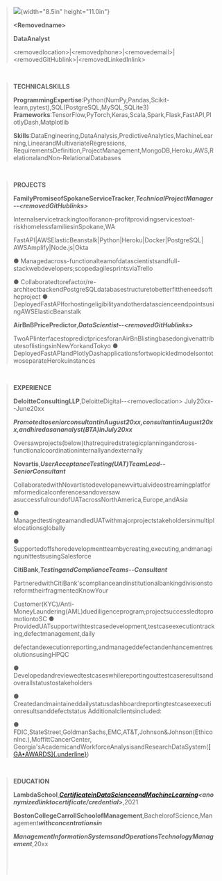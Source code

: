 > ![](media/image1.png){width="8.5in" height="11.0in"}
>
> **\<Removed‌name\>‌‌ ‌**
>
> **Data‌‌Analyst‌ ‌**
>
> \<removed‌‌location\>‌‌\|‌\<removed‌‌‌phone\>‌‌\|‌\<removed‌‌‌email\>‌‌\|‌\<removed‌‌‌GitHub‌‌link\>‌‌\|‌\<removed‌‌‌LinkedIn‌‌link\>‌
> **‌**

**‌**

> **TECHNICAL‌SKILLS‌‌ ‌**
>
> **Programming‌‌Expertise‌**:‌‌Python‌‌(NumPy,‌‌Pandas,‌‌Scikit-learn,‌‌pytest),‌‌SQL‌‌(PostgreSQL,‌‌MySQL,‌‌SQLite3)‌
> ‌
> **Frameworks‌**:‌‌TensorFlow,‌‌PyTorch,‌‌Keras,‌‌Scala,‌‌Spark,‌‌Flask,‌‌FastAPI,‌‌Plotly‌‌Dash,‌‌Matplotlib‌
> ***‌***
>
> **Skills‌**:‌Data‌‌Engineering,‌‌Data‌‌Analysis,‌‌Predictive‌‌Analytics,‌‌Machine‌‌Learning,‌‌Linear‌‌and‌‌Multivariate‌‌Regressions,‌‌‌
> Requirements‌‌Definition,‌‌Project‌‌Management,‌‌MongoDB,‌‌Heroku,‌‌AWS,‌‌Relational‌‌and‌‌Non-Relational‌‌Databases‌
> ‌

**‌**

> **PROJECTS‌ ‌**
>
> **Family‌Promise‌‌of‌‌Spokane‌‌Service‌‌Tracker‌‌**,‌***Technical‌***‌***Project‌‌Manager‌‌--‌‌\<removed‌‌GitHub‌‌links\>‌‌
> ‌***
>
> Internal‌service‌‌tracking‌‌tool‌‌for‌‌a‌‌non‌-profit‌providing‌‌services‌‌to‌‌at‌-risk‌homeless‌‌families‌‌in‌‌Spokane,‌‌WA‌‌
> ‌
>
> FastAPI‌\|‌‌AWS‌‌Elastic‌‌Beanstalk‌‌\|‌‌Python‌‌\|‌‌Heroku‌‌\|‌‌Docker‌‌\|‌‌PostgreSQL‌‌\|‌‌AWS‌‌Amplify‌‌\|‌‌Node‌.js‌\|‌‌Okta‌‌
> ‌
>
> ●
> Managed‌‌a‌‌cross-functional‌‌team‌‌of‌‌data‌‌scientists‌‌and‌‌full-stack‌‌web‌‌developers;‌‌scoped‌‌agile‌‌sprints‌‌via‌‌Trello‌
>
> ●
> Collaborated‌to‌‌refactor/re‌-architect‌backend‌‌PostgreSQL‌‌database‌‌structure‌‌to‌‌better‌‌fit‌‌the‌‌needs‌‌of‌‌the‌‌project‌‌
> ‌ ●
> Deployed‌‌FastAPI‌‌for‌‌hosting‌‌eligibility‌‌and‌‌other‌‌data‌‌science‌‌endpoints‌‌using‌‌AWS‌‌Elastic‌‌Beanstalk‌
> ‌
>
> **AirBnB‌Price‌‌Predictor‌‌**,‌***Data‌‌Scientist‌‌--‌‌\<removed‌‌GitHub‌‌links\>‌‌
> ‌***
>
> Two‌‌API‌‌interfaces‌‌to‌‌predict‌‌prices‌‌for‌‌an‌‌AirBnB‌‌listing‌‌based‌‌on‌‌given‌‌attributes‌‌of‌‌listings‌‌in‌‌New‌‌York‌‌and‌‌Tokyo‌
> ‌ ●
> Deployed‌‌FastAPI‌‌and‌‌Plotly‌‌Dash‌‌applications‌‌for‌‌two‌‌pickled‌‌models‌‌onto‌‌two‌‌separate‌‌Heroku‌‌instances‌
> ‌

**‌**

> **EXPERIENCE‌ ‌**
>
> **Deloitte‌Consulting‌‌LLP‌‌**,‌Deloitte‌‌Digital‌‌--‌‌\<removed‌‌location\>‌‌‌
> July‌20‌‌xx‌--‌‌June‌‌20‌‌xx‌
>
> ***Promoted‌to‌‌senior‌‌consultant‌‌in‌‌August‌‌20‌‌xx‌,‌consultant‌‌in‌‌August‌‌20‌‌xx‌,‌and‌‌hired‌‌as‌‌an‌‌analyst‌‌(BTA)‌‌in‌‌July‌‌20‌‌xx‌***
> ‌
>
> Oversaw‌projects‌‌(below)‌‌that‌‌required‌‌strategic‌‌planning‌‌and‌‌cross‌-functional‌coordination‌‌internally‌‌and‌‌externally‌‌
> ‌
>
> **Novartis‌**,‌***User‌***‌***Acceptance‌‌Testing‌‌(UAT)‌‌Team‌‌Lead‌‌--‌‌Senior‌‌Consultant‌‌***
> ‌
>
> Collaborated‌‌with‌‌Novartis‌‌to‌‌develop‌‌a‌‌new‌‌virtual‌‌video‌‌streaming‌‌platform‌‌for‌‌medical‌‌conferences‌‌and‌‌oversaw‌‌
> a‌‌successful‌‌round‌‌of‌‌UAT‌‌across‌‌North‌‌America,‌‌Europe,‌‌and‌‌Asia‌
> ‌
>
> ●
> Managed‌testing‌‌team‌‌and‌‌led‌‌UAT‌‌with‌‌major‌‌project‌‌stakeholders‌‌in‌‌multiple‌‌locations‌‌globally‌‌
> ‌
>
> ●
> Supported‌‌offshore‌‌development‌‌team‌‌by‌‌creating,‌‌executing,‌‌and‌‌managing‌‌unit‌‌tests‌‌using‌‌Salesforce‌
> ‌
>
> **CitiBank‌**,‌***Testing‌***‌***and‌‌Compliance‌‌Teams‌‌--‌‌Consultant‌‌***
> ‌
>
> Partnered‌with‌‌CitiBank's‌‌compliance‌‌and‌‌institutional‌‌banking‌‌divisions‌‌to‌‌reform‌‌their‌‌fragmented‌‌Know‌‌Your‌‌‌
>
> Customer‌(KYC)‌‌/‌‌Anti‌-Money‌Laundering‌‌(AML)‌‌due‌‌diligence‌‌program;‌‌project‌‌success‌‌led‌‌to‌‌promotion‌‌to‌‌SC‌‌
> ‌ ●
> Provided‌‌UAT‌‌support‌‌with‌‌test‌‌case‌‌development,‌‌test‌‌case‌‌execution‌‌tracking,‌‌defect‌‌management,‌‌daily‌‌
>
> defect‌and‌‌execution‌‌reporting,‌‌and‌‌managed‌‌defect‌‌and‌‌enhancement‌‌resolutions‌‌using‌‌HPQC‌‌
> ‌
>
> ●
> Developed‌‌and‌‌reviewed‌‌test‌‌cases‌‌while‌‌reporting‌‌out‌‌test‌‌case‌‌results‌‌and‌‌overall‌‌status‌‌to‌‌stakeholders‌
> ‌
>
> ●
> Created‌and‌‌maintained‌‌daily‌‌status‌‌dashboard‌‌reporting‌‌test‌‌case‌‌execution‌‌results‌‌and‌‌defect‌‌status‌‌
> ‌ Additional‌‌clients‌‌included:‌ ‌
>
> ●
> FDIC,‌State‌‌Street,‌‌Goldman‌‌Sachs,‌‌EMC,‌‌AT&T,‌‌Johnson‌‌&‌‌Johnson‌‌(Ethicon‌‌Inc‌.),‌Moffitt‌‌Cancer‌‌Center,‌‌
> Georgia's‌‌Academic‌‌and‌‌Workforce‌‌Analysis‌‌and‌‌Research‌‌Data‌‌System‌‌(‌[[GA•AWARDS]{.underline}](https://gosa.georgia.gov/dashboards-data-report-card/statewide-longitudinal-data-system-gaawards))‌‌
> ‌

**‌**

> **EDUCATION‌ ‌**
>
> **Lambda‌School‌‌**,‌[***Certificate‌***‌***in‌‌Data‌‌Science‌‌and‌‌Machine‌‌Learning‌‌***](https://www.credly.com/org/lambda-school/badge/data-science-machine-learning.1)***\<anonymized‌***‌***link‌‌to‌‌certificate/credential\>‌‌***,‌2021‌‌
> ‌
>
> **Boston‌College‌‌Carroll‌‌School‌‌of‌‌Management‌‌**,‌Bachelor‌‌of‌‌Science,‌‌Management‌‌***with‌‌concentrations‌‌in‌‌‌***
>
> ***Management‌Information‌‌Systems‌‌and‌‌Operations‌‌Technology‌‌Management‌‌***,‌20‌‌xx‌
> ‌
>
> ‌
>
> ‌
